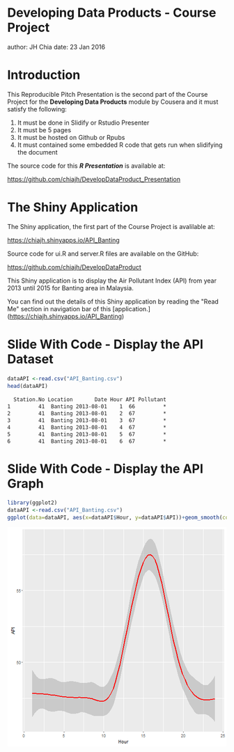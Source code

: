 Developing Data Products - Course Project
========================================================
author: JH Chia
date: 23 Jan 2016

Introduction
========================================================

This Reproducible Pitch Presentation is the second part of the Course Project for the **Developing Data Products** module by Cousera and it must satisfy the following:

1. It must be done in Slidify or Rstudio Presenter
2. It must be 5 pages
3. It must be hosted on Github or Rpubs
4. It must contained some embedded R code that gets run when slidifying the document

The source code for this **_R Presentation_** is available at:

<https://github.com/chiajh/DevelopDataProduct_Presentation>


The Shiny Application
========================================================

The Shiny application, the first part of the Course Project is avalilable at:

<https://chiajh.shinyapps.io/API_Banting>

Source code for ui.R and server.R files are available on the GitHub:

<https://github.com/chiajh/DevelopDataProduct>

This Shiny application is to display the Air Pollutant Index (API) from year 2013 until 2015 for Banting area in Malaysia.

You can find out the details of this Shiny application by reading the "Read Me" section in navigation bar of this [application.] (https://chiajh.shinyapps.io/API_Banting)


Slide With Code - Display the API Dataset
========================================================

```r
dataAPI <-read.csv("API_Banting.csv")
head(dataAPI)
```

```
  Station.No Location       Date Hour API Pollutant
1         41  Banting 2013-08-01    1  66         *
2         41  Banting 2013-08-01    2  67         *
3         41  Banting 2013-08-01    3  67         *
4         41  Banting 2013-08-01    4  67         *
5         41  Banting 2013-08-01    5  67         *
6         41  Banting 2013-08-01    6  67         *
```


Slide With Code - Display the API Graph
========================================================

```r
library(ggplot2)
dataAPI <-read.csv("API_Banting.csv")
ggplot(data=dataAPI, aes(x=dataAPI$Hour, y=dataAPI$API))+geom_smooth(color="red")+labs(x="Hour", y="API")
```

![plot of chunk unnamed-chunk-2](API-figure/unnamed-chunk-2-1.png)
